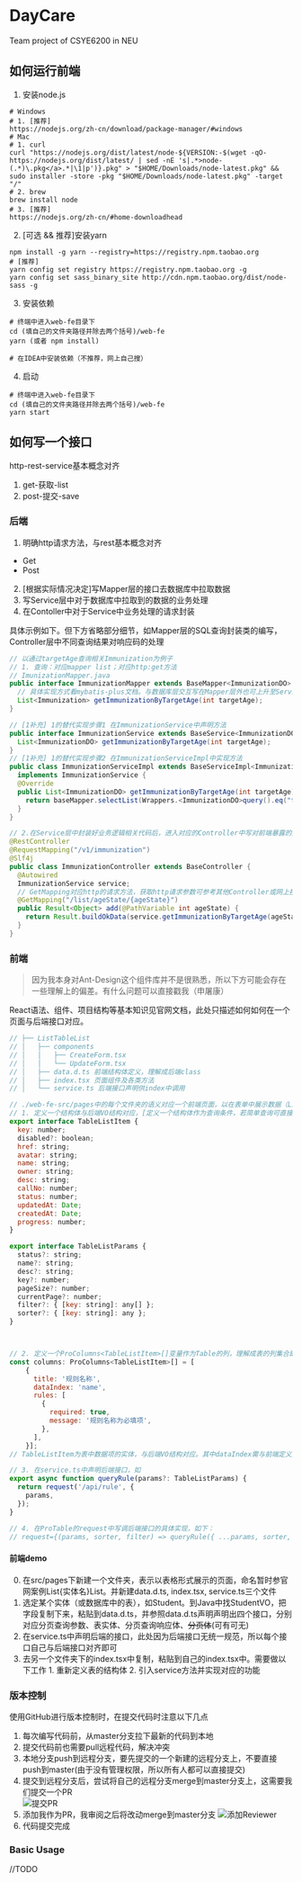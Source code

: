 # DayCare 
Team project of CSYE6200 in NEU

## 如何运行前端
1. 安装node.js
```shell script
# Windows 
# 1. [推荐]
https://nodejs.org/zh-cn/download/package-manager/#windows
# Mac
# 1. curl
curl "https://nodejs.org/dist/latest/node-${VERSION:-$(wget -qO- https://nodejs.org/dist/latest/ | sed -nE 's|.*>node-(.*)\.pkg</a>.*|\1|p')}.pkg" > "$HOME/Downloads/node-latest.pkg" && sudo installer -store -pkg "$HOME/Downloads/node-latest.pkg" -target "/"
# 2. brew
brew install node
# 3. [推荐]
https://nodejs.org/zh-cn/#home-downloadhead
```
2. [可选 && 推荐]安装yarn
```shell script
npm install -g yarn --registry=https://registry.npm.taobao.org
# [推荐]
yarn config set registry https://registry.npm.taobao.org -g
yarn config set sass_binary_site http://cdn.npm.taobao.org/dist/node-sass -g
``` 
3. 安装依赖
```shell script
# 终端中进入web-fe目录下
cd (填自己的文件夹路径并除去两个括号)/web-fe
yarn (或者 npm install)

# 在IDEA中安装依赖（不推荐，网上自己搜）
```
4. 启动
```shell script
# 终端中进入web-fe目录下
cd (填自己的文件夹路径并除去两个括号)/web-fe
yarn start
```

## 如何写一个接口

http-rest-service基本概念对齐
1. get-获取-list
2. post-提交-save

### 后端
1. 明确http请求方法，与rest基本概念对齐
  - Get
  - Post
2. [根据实际情况决定]写Mapper层的接口去数据库中拉取数据
3. 写Service层中对于数据库中拉取到的数据的业务处理
4. 在Contoller中对于Service中业务处理的请求封装

具体示例如下。但下方省略部分细节，如Mapper层的SQL查询封装类的编写，Controller层中不同查询结果对响应码的处理
```java
// 以通过targetAge查询相关Immunization为例子
// 1. 查询：对应mapper list；对应http:get方法
// ImunizationMapper.java
public interface ImmunizationMapper extends BaseMapper<ImmunizationDO> {
  // 具体实现方式看mybatis-plus文档。与数据库层交互写在Mapper层外也可上升至Service层通过对应的Mapper.list封装Wrapper类来写查询条件，见下方ImmunizationService
  List<Immunization> getImmunizationByTargetAge(int targetAge);
}

// [1补充] 1的替代实现步骤1 在ImmunizationService中声明方法
public interface ImmunizationService extends BaseService<ImmunizationDO> {
  List<ImmunizationDO> getImmunizationByTargetAge(int targetAge);
}
// [1补充] 1的替代实现步骤2 在ImmunizationServiceImpl中实现方法
public class ImmunizationServiceImpl extends BaseServiceImpl<ImmunizationMapper, ImmunizationDO>
  implements ImmunizationService {
  @Override
  public List<ImmunizationDO> getImmunizationByTargetAge(int targetAge) {
    return baseMapper.selectList(Wrappers.<ImmunizationDO>query().eq("targetAge", targetAge));
  }
}

// 2.在Service层中封装好业务逻辑相关代码后，进入对应的Controller中写对前端暴露的接口
@RestController
@RequestMapping("/v1/immunization")
@Slf4j
public class ImmunizationController extends BaseController {
  @Autowired
  ImmunizationService service;
  // GetMapping对应http的请求方法，获取http请求参数可参考其他Controller或网上搜。
  @GetMapping("/list/ageState/{ageState}")
  public Result<Object> add(@PathVariable int ageState) {
    return Result.buildOkData(service.getImmunizationByTargetAge(ageState));
  }
}
```

### 前端
> 因为我本身对Ant-Design这个组件库并不是很熟悉，所以下方可能会存在一些理解上的偏差。有什么问题可以直接戳我（申屠康）

React语法、组件、项目结构等基本知识见官网文档，此处只描述如何如何在一个页面与后端接口对应。
```javascript
// ├── ListTableList
// │   ├── components
// │   │   ├── CreateForm.tsx
// │   │   └── UpdateForm.tsx
// │   ├── data.d.ts 前端结构体定义，理解成后端class
// │   ├── index.tsx 页面组件及各类方法
// │   └── service.ts 后端接口声明供index中调用

// ./web-fe-src/pages中的每个文件夹的语义对应一个前端页面，以在表单中展示数据（ListTableList）为例
// 1. 定义一个结构体与后端VO结构对应，[定义一个结构体作为查询条件，若简单查询可直接只用url参数而非结构体]
export interface TableListItem {
  key: number;
  disabled?: boolean;
  href: string;
  avatar: string;
  name: string;
  owner: string;
  desc: string;
  callNo: number;
  status: number;
  updatedAt: Date;
  createdAt: Date;
  progress: number;
}

export interface TableListParams {
  status?: string;
  name?: string;
  desc?: string;
  key?: number;
  pageSize?: number;
  currentPage?: number;
  filter?: { [key: string]: any[] };
  sorter?: { [key: string]: any };
}



// 2. 定义一个ProColumns<TableListItem>[]变量作为Table的列，理解成表的列集合即可
const columns: ProColumns<TableListItem>[] = [
    {
      title: '规则名称',
      dataIndex: 'name',
      rules: [
        {
          required: true,
          message: '规则名称为必填项',
        },
      ],
    }];
// TableListItem为表中数据项的实体，与后端VO结构对应。其中dataIndex需与前端定义的结构体的字段名对齐，rules为表单验证规则，详情见文档

// 3. 在service.ts中声明后端接口，如
export async function queryRule(params?: TableListParams) {
  return request('/api/rule', {
    params,
  });
}

// 4. 在ProTable的request中写调后端接口的具体实现，如下：
// request={(params, sorter, filter) => queryRule({ ...params, sorter, filter })}
```


#### 前端demo
0. 在src/pages下新建一个文件夹，表示以表格形式展示的页面，命名暂时参官网案例List{实体名}List。并新建data.d.ts, index.tsx, service.ts三个文件
1. 选定某个实体（或数据库中的表），如Student。到Java中找StudentVO，把字段复制下来，粘贴到data.d.ts，并参照data.d.ts声明声明出四个接口，分别对应分页查询参数、表实体、分页查询响应体、~~分页体~~(可有可无)
2. 在service.ts中声明后端的接口，此处因为后端接口无统一规范，所以每个接口自己与后端接口对齐即可
3. 去另一个文件夹下的index.tsx中复制，粘贴到自己的index.tsx中。需要做以下工作 1. 重新定义表的结构体 2. 引入service方法并实现对应的功能



### 版本控制 
使用GitHub进行版本控制时，在提交代码时注意以下几点  
1. 每次编写代码前，从master分支拉下最新的代码到本地  
2. 提交代码前也需要pull远程代码，解决冲突  
3. 本地分支push到远程分支，要先提交的一个新建的远程分支上，不要直接push到master(由于没有管理权限，所以所有人都可以直接提交)  
4. 提交到远程分支后，尝试将自己的远程分支merge到master分支上，这需要我们提交一个PR  
![提交PR](docs/figures/figure1.png)  
5. 添加我作为PR，我审阅之后将改动merge到master分支
![添加Reviewer](docs/figures/figure2.png)  
6. 代码提交完成  


### Basic Usage
//TODO
